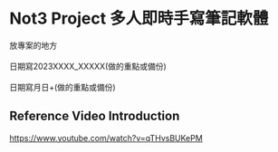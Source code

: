 # Not3 Project 多人即時手寫筆記軟體
 放專案的地方
 <br></br>
日期寫2023XXXX_XXXXX(做的重點或備份)
 <br></br>
日期寫月日+(做的重點或備份)
## Reference Video Introduction

https://www.youtube.com/watch?v=qTHvsBUKePM
